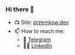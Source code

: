 ### Hi there 👋

- 📺 Site: [przemkow.dev](https://przemkow.dev/)
- 📫 How to reach me:
  - 📱 [Telegram](https://t.me/przemkow)
  - 👨‍💻 [LinkedIn](https://www.linkedin.com/in/przemys%C5%82aw-fa%C5%82owski-67a821b3/)


<!--
**przemkow/przemkow** is a ✨ _special_ ✨ repository because its `README.md` (this file) appears on your GitHub profile.

Here are some ideas to get you started:

- 🔭 I’m currently working on ...
- 🌱 I’m currently learning ...
- 👯 I’m looking to collaborate on ...
- 🤔 I’m looking for help with ...
- 💬 Ask me about ...
- 📫 How to reach me: ...
- 😄 Pronouns: ...
- ⚡ Fun fact: ...
-->
